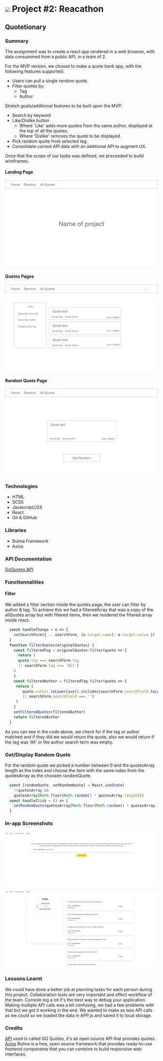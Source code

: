 # ![](https://ga-dash.s3.amazonaws.com/production/assets/logo-9f88ae6c9c3871690e33280fcf557f33.png) Project #2: Reacathon

## Quotetionary 

### Summary

The assignment was to create a react app rendered in a web browser, with data consummed from a public API, in a team of 2.

For the MVP version, we choose to make a quote bank app, with the following features supported:
- Users can pull a single random quote.
- Filter quotes by:
  - Tag
  - Author 

Stretch goals/additional features to be built upon the MVP:
- Search by keyword
- Like/Dislike button
  - Where 'Like' adds more quotes from the same author, displayed at the top of all the quotes.
  - Where 'Dislike' removes the quote to be displayed.
- Pick random quote from selected tag.
- Consolidate current API data with an additional API to augment UX.

Once that the scope of our tasks was defined, we proceeded to build wireframes.

#### Landing Page
![Landing Page](./screenshots/LandingPage.png "Home Page")
#### Quotes Pages
![Quotes Pages](./screenshots/AllQuotes.png "Quotes Page")
#### Random Quote Page
![Random Quote Page](./screenshots/RandomQuote.png "Random Quote Page")

### Technologies
- HTML
- SCSS
- Javascript/JSX
- React
- Git & GitHub

### Libraries
- Bulma Framework
- Axios

### API Documentation
[GoQuotes API](https://goquotes.docs.apiary.io/#)

### Functionnalities

#### Filter
We added a filter section inside the quotes page, the user can filter by author & tag. To achieve this we had a filteredArray that was a copy of the allQuotes array but with filtered items, then we rendered the filtered array inside react.
```js
  const handleChange = e => {
    setSearchForm({ ...searchForm, [e.target.name]: e.target.value })
  }
  function filterQuotes(originalQuotes) {
    const filteredTag = originalQuotes.filter(quote => {
      return (
      quote.tag === searchForm.tag 
      || searchForm.tag === 'All')
    )
    }
    const filteredAuthor = filteredTag.filter(quote => {
     return (
        quote.author.toLowerCase().includes(searchForm.searchField.toLowerCase()) 
        || searchForm.searchField === '')
     )
    }
    setFilteredQuotes(filteredAuthor)
    return filteredAuthor
  }
```
As you can see in the code above, we check for if the tag or author matched and if they did we would return the quote, also we would return if the tag was 'All' or the author search term was empty.

### Get/Display Random Quote
For the random quote we picked a number between 0 and the quotesArray length as the index and choose the item with the same index from the quotesArray as the choosen randomQuote.
```js
  const [randomQuote, setRandomQuote] = React.useState(
    !!quotesArray &&
    quotesArray[Math.floor(Math.random() * quotesArray.length)])
  const handleClick = () => {
    setRandomQuote(quotesArray[Math.floor(Math.random() * quotesArray.length)])
  }
```

### In-app Screenshots
![random quote page](./screenshots/randomPageScreenshot.png "random quote page")
![Quotes page](./screenshots/quotesPageScreenshot.png "Quote page")

### Lessons Learnt
We could have done a better job at planning tasks for each person during this project.
Collaboration tools are very important and effect workflow of the team. 
Console log a lot it's the best way to debug your application. 
Making multiple API calls was a bit confusing, we had a few problems with that but we got it working in the end.
We wanted to make as less API calls as we could so we loaded the data in APP.js and saved it to local storage. 
### Credits
[API](https://goquotes.docs.apiary.io/) used is called GO Quotes, it's an open source API that provides quotes.
[Axios](https://bulma.io/documentation/overview/) Bulma is a free, open source framework that provides ready-to-use frontend components that you can combine to build responsive web interfaces.